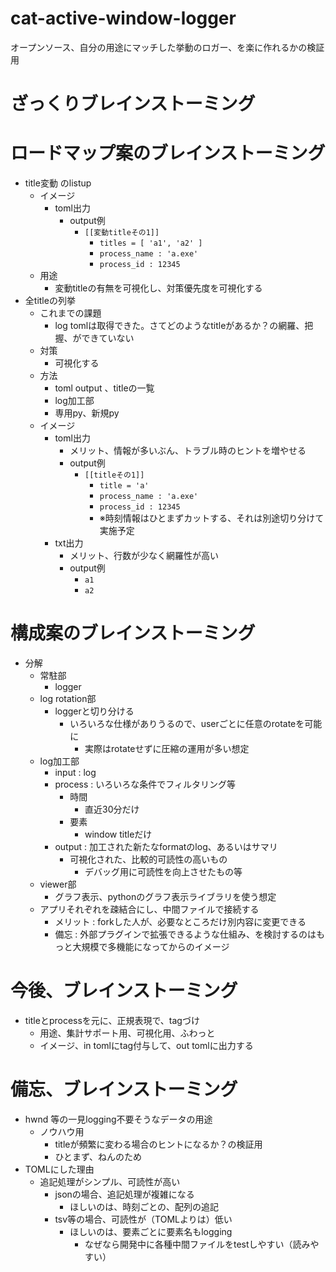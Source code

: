 # cat-active-window-logger
オープンソース、自分の用途にマッチした挙動のロガー、を楽に作れるかの検証用

# ざっくりブレインストーミング

# ロードマップ案のブレインストーミング
- title変動 のlistup
    - イメージ
        - toml出力
            - output例
                - `[[変動titleその1]]`
                    - `titles = [ 'a1', 'a2' ]`
                    - `process_name : 'a.exe'`
                    - `process_id : 12345`
    - 用途
        - 変動titleの有無を可視化し、対策優先度を可視化する
- 全titleの列挙
    - これまでの課題
        - log tomlは取得できた。さてどのようなtitleがあるか？の網羅、把握、ができていない
    - 対策
        - 可視化する
    - 方法
        - toml output 、titleの一覧
        - log加工部
        - 専用py、新規py
    - イメージ
        - toml出力
            - メリット、情報が多いぶん、トラブル時のヒントを増やせる
            - output例
                - `[[titleその1]]`
                    - `title = 'a'`
                    - `process_name : 'a.exe'`
                    - `process_id : 12345`
                    - ※時刻情報はひとまずカットする、それは別途切り分けて実施予定
        - txt出力
            - メリット、行数が少なく網羅性が高い
            - output例
                - `a1`
                - `a2`

# 構成案のブレインストーミング
- 分解
    - 常駐部
        - logger
    - log rotation部
        - loggerと切り分ける
            - いろいろな仕様がありうるので、userごとに任意のrotateを可能に
                - 実際はrotateせずに圧縮の運用が多い想定
    - log加工部
        - input : log
        - process : いろいろな条件でフィルタリング等
            - 時間
                - 直近30分だけ
            - 要素
                - window titleだけ
        - output : 加工された新たなformatのlog、あるいはサマリ
            - 可視化された、比較的可読性の高いもの
                - デバッグ用に可読性を向上させたもの等
    - viewer部
        - グラフ表示、pythonのグラフ表示ライブラリを使う想定
    - アプリそれぞれを疎結合にし、中間ファイルで接続する
        - メリット : forkした人が、必要なところだけ別内容に変更できる
        - 備忘 : 外部プラグインで拡張できるような仕組み、を検討するのはもっと大規模で多機能になってからのイメージ

# 今後、ブレインストーミング
- titleとprocessを元に、正規表現で、tagづけ
    - 用途、集計サポート用、可視化用、ふわっと
    - イメージ、in tomlにtag付与して、out tomlに出力する

# 備忘、ブレインストーミング
- hwnd 等の一見logging不要そうなデータの用途
    - ノウハウ用
        - titleが頻繁に変わる場合のヒントになるか？の検証用
        - ひとまず、ねんのため
- TOMLにした理由
    - 追記処理がシンプル、可読性が高い
        - jsonの場合、追記処理が複雑になる
            - ほしいのは、時刻ごとの、配列の追記
        - tsv等の場合、可読性が（TOMLよりは）低い
            - ほしいのは、要素ごとに要素名もlogging
                - なぜなら開発中に各種中間ファイルをtestしやすい（読みやすい）
